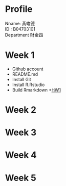 # Profile
Nname: 黃竣德 <br />
ID : B04703101 <br />
Department 財金四 <br />

# Week 1
* Github account
* README.md
* Install Git
* Install R.Rstudio
* Build Rmarkdown
*[HW1](https://htmlpreview.github.io/?https://github.com/B04703101/Data_Science_Programming/blob/master/HW1.html)

# Week 2
# Week 3

# Week 4
# Week 5



